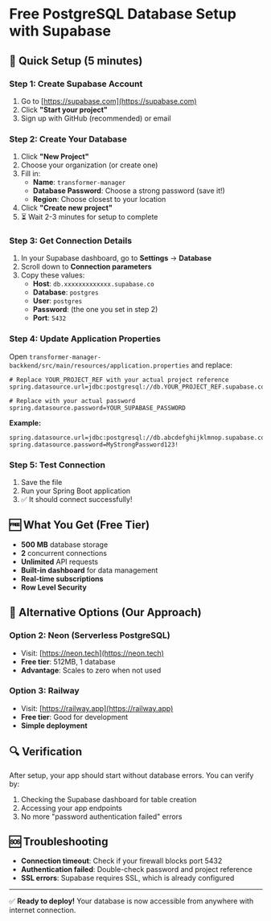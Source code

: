 # Free PostgreSQL Database Setup with Supabase

## 🚀 Quick Setup (5 minutes)

### Step 1: Create Supabase Account

1. Go to [https://supabase.com](https://supabase.com)
2. Click **"Start your project"**
3. Sign up with GitHub (recommended) or email

### Step 2: Create Your Database

1. Click **"New Project"**
2. Choose your organization (or create one)
3. Fill in:
   - **Name**: `transformer-manager`
   - **Database Password**: Choose a strong password (save it!)
   - **Region**: Choose closest to your location
4. Click **"Create new project"**
5. ⏳ Wait 2-3 minutes for setup to complete

### Step 3: Get Connection Details

1. In your Supabase dashboard, go to **Settings** → **Database**
2. Scroll down to **Connection parameters**
3. Copy these values:
   - **Host**: `db.xxxxxxxxxxxxx.supabase.co`
   - **Database**: `postgres`
   - **User**: `postgres`
   - **Password**: (the one you set in step 2)
   - **Port**: `5432`

### Step 4: Update Application Properties

Open `transformer-manager-backkend/src/main/resources/application.properties` and replace:

```properties
# Replace YOUR_PROJECT_REF with your actual project reference
spring.datasource.url=jdbc:postgresql://db.YOUR_PROJECT_REF.supabase.co:5432/postgres

# Replace with your actual password
spring.datasource.password=YOUR_SUPABASE_PASSWORD
```

**Example:**

```properties
spring.datasource.url=jdbc:postgresql://db.abcdefghijklmnop.supabase.co:5432/postgres
spring.datasource.password=MyStrongPassword123!
```

### Step 5: Test Connection

1. Save the file
2. Run your Spring Boot application
3. ✅ It should connect successfully!

## 🆓 What You Get (Free Tier)

- **500 MB** database storage
- **2** concurrent connections
- **Unlimited** API requests
- **Built-in dashboard** for data management
- **Real-time subscriptions**
- **Row Level Security**

## 🔧 Alternative Options (Our Approach)

### Option 2: Neon (Serverless PostgreSQL)

- Visit: [https://neon.tech](https://neon.tech)
- **Free tier**: 512MB, 1 database
- **Advantage**: Scales to zero when not used

### Option 3: Railway

- Visit: [https://railway.app](https://railway.app)
- **Free tier**: Good for development
- **Simple deployment**

## 🔍 Verification

After setup, your app should start without database errors. You can verify by:

1. Checking the Supabase dashboard for table creation
2. Accessing your app endpoints
3. No more "password authentication failed" errors

## 🆘 Troubleshooting

- **Connection timeout**: Check if your firewall blocks port 5432
- **Authentication failed**: Double-check password and project reference
- **SSL errors**: Supabase requires SSL, which is already configured

---

✅ **Ready to deploy!** Your database is now accessible from anywhere with internet connection.
